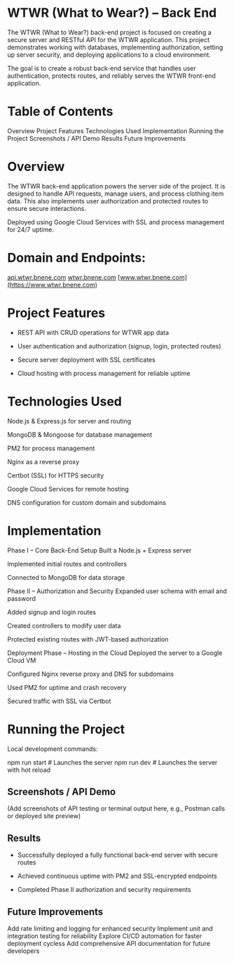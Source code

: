 # WTWR (What to Wear?) – Back End

The WTWR (What to Wear?) back-end project is focused on creating a secure server and RESTful API for the WTWR application. This project demonstrates working with databases, implementing authorization, setting up server security, and deploying applications to a cloud environment.

The goal is to create a robust back-end service that handles user authentication, protects routes, and reliably serves the WTWR front-end application.

# Table of Contents

Overview
Project Features
Technologies Used
Implementation
Running the Project
Screenshots / API Demo
Results
Future Improvements

# Overview

The WTWR back-end application powers the server side of the project. It is designed to handle API requests, manage users, and process clothing item data. This also implements user authorization and protected routes to ensure secure interactions.

Deployed using Google Cloud Services with SSL and process management for 24/7 uptime.

# Domain and Endpoints:

[api.wtwr.bnene.com](https://api.wtwr.bnene.com)
[wtwr.bnene.com](https://wtwr.bnene.com)
[www.wtwr.bnene.com](https://www.wtwr.bnene.com)

# Project Features

- REST API with CRUD operations for WTWR app data

- User authentication and authorization (signup, login, protected routes)

- Secure server deployment with SSL certificates

- Cloud hosting with process management for reliable uptime

# Technologies Used

Node.js & Express.js for server and routing

MongoDB & Mongoose for database management

PM2 for process management

Nginx as a reverse proxy

Certbot (SSL) for HTTPS security

Google Cloud Services for remote hosting

DNS configuration for custom domain and subdomains

# Implementation

Phase I – Core Back-End Setup
Built a Node.js + Express server

Implemented initial routes and controllers

Connected to MongoDB for data storage

Phase II – Authorization and Security
Expanded user schema with email and password

Added signup and login routes

Created controllers to modify user data

Protected existing routes with JWT-based authorization

Deployment Phase – Hosting in the Cloud
Deployed the server to a Google Cloud VM

Configured Nginx reverse proxy and DNS for subdomains

Used PM2 for uptime and crash recovery

Secured traffic with SSL via Certbot

# Running the Project

Local development commands:

npm run start # Launches the server
npm run dev # Launches the server with hot reload

## Screenshots / API Demo

(Add screenshots of API testing or terminal output here, e.g., Postman calls or deployed site preview)

## Results

- Successfully deployed a fully functional back-end server with secure routes

- Achieved continuous uptime with PM2 and SSL-encrypted endpoints

- Completed Phase II authorization and security requirements

## Future Improvements

Add rate limiting and logging for enhanced security
Implement unit and integration testing for reliability
Explore CI/CD automation for faster deployment cycless
Add comprehensive API documentation for future developers
